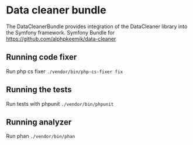 # Data cleaner bundle

The DataCleanerBundle provides integration of the DataCleaner library into the Symfony framework.
Symfony Bundle for https://github.com/alphpkeemik/data-cleaner

## Running code fixer

Run php cs fixer `./vendor/bin/php-cs-fixer fix`

## Running the tests

Run tests with phpunit `./vendor/bin/phpunit`

## Running analyzer

Run phan `./vendor/bin/phan`